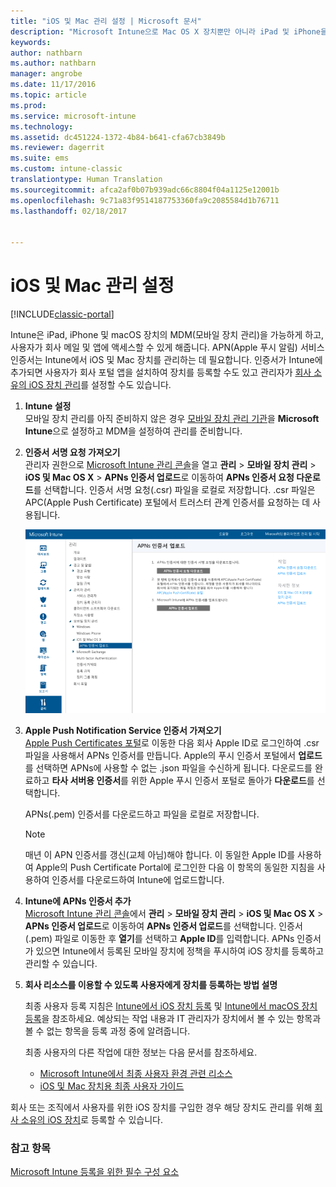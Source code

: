 ```yaml
---
title: "iOS 및 Mac 관리 설정 | Microsoft 문서"
description: "Microsoft Intune으로 Mac OS X 장치뿐만 아니라 iPad 및 iPhone을 포함하는 iOS 장치의 MDM(모바일 장치 관리)도 수행합니다."
keywords: 
author: nathbarn
ms.author: nathbarn
manager: angrobe
ms.date: 11/17/2016
ms.topic: article
ms.prod: 
ms.service: microsoft-intune
ms.technology: 
ms.assetid: dc451224-1372-4b84-b641-cfa67cb3849b
ms.reviewer: dagerrit
ms.suite: ems
ms.custom: intune-classic
translationtype: Human Translation
ms.sourcegitcommit: afca2af0b07b939adc66c8804f04a1125e12001b
ms.openlocfilehash: 9c71a83f9514187753360fa9c2085584d1b76711
ms.lasthandoff: 02/18/2017


---
```


# <a name="set-up-ios-and-mac-device-management"></a>iOS 및 Mac 관리 설정

[!INCLUDE[classic-portal](../includes/classic-portal.md)]

Intune은 iPad, iPhone 및 macOS 장치의 MDM(모바일 장치 관리)을 가능하게 하고, 사용자가 회사 메일 및 앱에 액세스할 수 있게 해줍니다. APN(Apple 푸시 알림) 서비스 인증서는 Intune에서 iOS 및 Mac 장치를 관리하는 데 필요합니다. 인증서가 Intune에 추가되면 사용자가 회사 포털 앱을 설치하여 장치를 등록할 수도 있고 관리자가 [회사 소유의 iOS 장치 관리](enroll-corporate-owned-ios-devices-in-microsoft-intune.md)를 설정할 수도 있습니다.

1.  **Intune 설정**<br>
    모바일 장치 관리를 아직 준비하지 않은 경우 [모바일 장치 관리 기관](prerequisites-for-enrollment.md#step-2-set-mdm-authority)을 **Microsoft Intune**으로 설정하고 MDM을 설정하여 관리를 준비합니다.

2.  **인증서 서명 요청 가져오기**<br>
    관리자 권한으로 [Microsoft Intune 관리 콘솔](http://manage.microsoft.com)을 열고 **관리** &gt; **모바일 장치 관리** &gt; **iOS 및 Mac OS X** &gt; **APNs 인증서 업로드**로 이동하여 **APNs 인증서 요청 다운로드**를 선택합니다. 인증서 서명 요청(.csr) 파일을 로컬로 저장합니다. .csr 파일은 APC(Apple Push Certificate) 포털에서 트러스터 관계 인증서를 요청하는 데 사용됩니다.

    ![APNs 인증서 업로드 대화 상자](../media/Intune-iOS-enrollment-with-apns.png)

3.  **Apple Push Notification Service 인증서 가져오기**<br>
    [Apple Push Certificates 포털](http://go.microsoft.com/fwlink/?LinkId=269844)로 이동한 다음 회사 Apple ID로 로그인하여 .csr 파일을 사용해서 APNs 인증서를 만듭니다. Apple의 푸시 인증서 포털에서 **업로드**를 선택하면 APNs에 사용할 수 없는 .json 파일을 수신하게 됩니다. 다운로드를 완료하고 **타사 서버용 인증서**를 위한 Apple 푸시 인증서 포털로 돌아가 **다운로드**를 선택합니다.

    APNs(.pem) 인증서를 다운로드하고 파일을 로컬로 저장합니다.

    > [!NOTE]
    > 매년 이 APN 인증서를 갱신(교체 아님)해야 합니다. 이 동일한 Apple ID를 사용하여 Apple의 Push Certificate Portal에 로그인한 다음 이 항목의 동일한 지침을 사용하여 인증서를 다운로드하여 Intune에 업로드합니다.

4.  **Intune에 APNs 인증서 추가**<br>
    [Microsoft Intune 관리 콘솔](http://manage.microsoft.com)에서 **관리** &gt; **모바일 장치 관리** &gt; **iOS 및 Mac OS X** &gt; **APNs 인증서 업로드**로 이동하여 **APNs 인증서 업로드**를 선택합니다. 인증서(.pem) 파일로 이동한 후 **열기**를 선택하고 **Apple ID**를 입력합니다. APNs 인증서가 있으면 Intune에서 등록된 모바일 장치에 정책을 푸시하여 iOS 장치를 등록하고 관리할 수 있습니다.

5.  **회사 리소스를 이용할 수 있도록 사용자에게 장치를 등록하는 방법 설명**

    최종 사용자 등록 지침은 [Intune에서 iOS 장치 등록](../enduser/enroll-your-device-in-intune-ios.md) 및 [Intune에서 macOS 장치 등록](../enduser/enroll-your-device-in-intune-macos.md)을 참조하세요. 예상되는 작업 내용과 IT 관리자가 장치에서 볼 수 있는 항목과 볼 수 없는 항목을 등록 과정 중에 알려줍니다.

    최종 사용자의 다른 작업에 대한 정보는 다음 문서를 참조하세요.
    - [Microsoft Intune에서 최종 사용자 환경 관련 리소스](how-to-educate-your-end-users-about-microsoft-intune.md)
    - [iOS 및 Mac 장치용 최종 사용자 가이드](../enduser/using-your-ios-or-macOS-device-with-intune.md)

회사 또는 조직에서 사용자를 위한 iOS 장치를 구입한 경우 해당 장치도 관리를 위해 [회사 소유의 iOS 장치](enroll-corporate-owned-ios-devices-in-microsoft-intune.md)로 등록할 수 있습니다.

### <a name="see-also"></a>참고 항목
[Microsoft Intune 등록을 위한 필수 구성 요소](prerequisites-for-enrollment.md)

